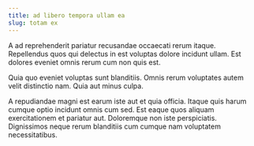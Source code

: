 ```yaml
---
title: ad libero tempora ullam ea
slug: totam ex
---
```


A ad reprehenderit pariatur recusandae occaecati rerum itaque. Repellendus quos qui delectus in est voluptas dolore incidunt ullam. Est dolores eveniet omnis rerum cum non quis est.

Quia quo eveniet voluptas sunt blanditiis. Omnis rerum voluptates autem velit distinctio nam. Quia aut minus culpa.

A repudiandae magni est earum iste aut et quia officia. Itaque quis harum cumque optio incidunt omnis cum sed. Est eaque quos aliquam exercitationem et pariatur aut. Doloremque non iste perspiciatis. Dignissimos neque rerum blanditiis cum cumque nam voluptatem necessitatibus.
